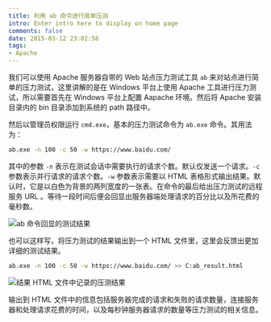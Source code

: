```yaml
---
title: 利用 ab 命令进行简单压测
intro: Enter intro here to display on home page
comments: false
date: 2015-03-12 23:02:58
tags:
- Apache
---
```


我们可以使用 Apache 服务器自带的 Web 站点压力测试工具 `ab` 来对站点进行简单的压力测试，这里讲解的是在 Windows 平台上使用 Apache 工具进行压力测试，所以需要首先在 Windows 平台上配置 Aapache 环境。然后将 Apache 安装目录内的 bin 目录添加到系统的 path 路径中。

然后以管理员权限运行 `cmd.exe`，基本的压力测试命令为 `ab.exe` 命令。其用法为：

```bash
ab.exe -n 100 -c 50 -w https://www.baidu.com/
```

其中的参数 `-n` 表示在测试会话中需要执行的请求个数。默认仅发送一个请求。`-c` 参数表示并行请求的请求个数。`-w` 参数表示需要以 HTML 表格形式输出结果。默认时，它是以白色为背景的两列宽度的一张表。在命令的最后给出压力测试的远程服务 URL 。等待一段时间后便会回显出服务器端处理请求的百分比以及所花费的毫秒数。

![ab 命令回显的测试结果](1.png)

也可以这样写，将压力测试的结果输出到一个 HTML 文件里，这里会反馈出更加详细的测试结果。

```bash
ab.exe -n 100 -c 50 -w https://www.baidu.com/ >> C:ab_result.html
```

![结果 HTML 文件中记录的压测结果](2.png)

输出到 HTML 文件中的信息包括服务器完成的请求和失败的请求数量，连接服务器和处理请求花费的时间，以及每秒钟服务器请求的数量等压力测试的相关信息。

